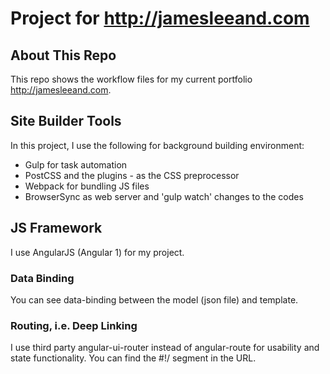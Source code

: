 # Project for http://jamesleeand.com
## About This Repo
This repo shows the workflow files for my current portfolio http://jamesleeand.com.
## Site Builder Tools
In this project, I use the following for background building environment:
* Gulp for task automation
* PostCSS and the plugins - as the CSS preprocessor
* Webpack for bundling JS files
* BrowserSync as web server and 'gulp watch' changes to the codes
## JS Framework
I use AngularJS (Angular 1) for my project.
### Data Binding
You can see data-binding between the model (json file) and template.
### Routing, i.e. Deep Linking
I use third party angular-ui-router instead of angular-route for usability and state functionality.
You can find the #!/ segment in the URL.

